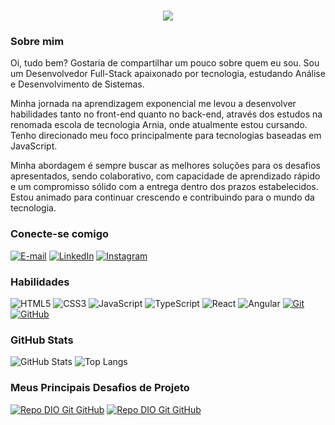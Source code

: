 <h1 align="center">
  <a href="https://git.io/typing-svg">
    <img src="https://readme-typing-svg.herokuapp.com/?lines=Hello,+World!+👋;I+am+Hamilton+Gonçalves...;Nice+to+meet+you!&center=center&size=24&color=DD0031"> 
  </a>
</h1>

### Sobre mim
Oi, tudo bem? Gostaria de compartilhar um pouco sobre quem eu sou. Sou um Desenvolvedor Full-Stack apaixonado por tecnologia, estudando Análise e Desenvolvimento de Sistemas.

Minha jornada na aprendizagem exponencial me levou a desenvolver habilidades tanto no front-end quanto no back-end, através dos estudos na renomada escola de tecnologia Arnia, onde atualmente estou cursando. Tenho direcionado meu foco principalmente para tecnologias baseadas em JavaScript.

Minha abordagem é sempre buscar as melhores soluções para os desafios apresentados, sendo colaborativo, com capacidade de aprendizado rápido e um compromisso sólido com a entrega dentro dos prazos estabelecidos. Estou animado para continuar crescendo e contribuindo para o mundo da tecnologia.

### Conecte-se comigo

[![E-mail](https://img.shields.io/badge/-Email-DD0031?style=for-the-badge&logo=microsoft-outlook&logoColor=white)](mailto:hamilton27089@gmail.com)
[![LinkedIn](https://img.shields.io/badge/-LinkedIn-DD0031?style=for-the-badge&logo=linkedin&logoColor=white)](https://www.linkedin.com/in/hamilton-jr/)
[![Instagram](https://img.shields.io/badge/-Instagram-DD0031?style=for-the-badge&logo=instagram&logoColor=white)](https://www.instagram.com/https://www.instagram.com/hamilton_gsjr/)

### Habilidades 
![HTML5](https://img.shields.io/badge/HTML-000?style=for-the-badge&logo=html5&logoColor=white)
![CSS3](https://img.shields.io/badge/CSS3-000?style=for-the-badge&logo=css3&logoColor=white)
![JavaScript](https://img.shields.io/badge/JavaScript-000?style=for-the-badge&logo=javascript&logoColor=white)
![TypeScript](https://img.shields.io/badge/TypeScript-000?style=for-the-badge&logo=typescript&logoColor=white)
![React](https://img.shields.io/badge/React-000?style=for-the-badge&logo=react&logoColor=white)
![Angular](https://img.shields.io/badge/Angular-000?style=for-the-badge&logo=angular&logoColor=white)
[![Git](https://img.shields.io/badge/Git-DD0031?style=for-the-badge&logo=git&logoColor=white)](https://git-scm.com/doc)
[![GitHub](https://img.shields.io/badge/GitHub-DD0031?style=for-the-badge&logo=github&logoColor=white)](https://docs.github.com/)

### GitHub Stats

![GitHub Stats](https://github-readme-stats.vercel.app/api?username=HamiltonGJr&theme=transparent&bg_color=000&border_color=DD0031&show_icons=true&icon_color=DD0031&title_color=E94D5F&text_color=FFF)
![Top Langs](https://github-readme-stats-git-masterrstaa-rickstaa.vercel.app/api/top-langs/?username=HamiltonGJr&layout=compact&bg_color=000&border_color=DD0031&title_color=E94D5F&text_color=FFF)

### Meus Principais Desafios de Projeto 

[![Repo DIO Git GitHub](https://github-readme-stats.vercel.app/api/pin/?username=HamiltonGJr&repo=projeto_emocionometro&bg_color=000&border_color=DD0031&show_icons=true&icon_color=DD0031&title_color=E94D5F&text_color=FFF)](https://github.com/HamiltonGJr/projeto_emocionometro)
[![Repo DIO Git GitHub](https://github-readme-stats.vercel.app/api/pin/?username=HamiltonGJr&repo=pokedex-dio&bg_color=000&border_color=DD0031&show_icons=true&icon_color=DD0031&title_color=E94D5F&text_color=FFF)](https://github.com/HamiltonGJr/culture_power)
